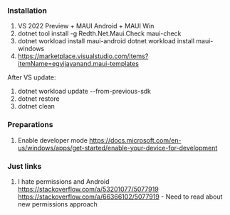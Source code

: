 ### Installation
1. VS 2022 Preview + MAUI Android + MAUI Win
2. dotnet tool install -g Redth.Net.Maui.Check
   maui-check
3. dotnet workload install maui-android
   dotnet workload install maui-windows
4. https://marketplace.visualstudio.com/items?itemName=egvijayanand.maui-templates

After VS update:
1. dotnet workload update --from-previous-sdk
2. dotnet restore
3. dotnet clean

### Preparations
1. Enable developer mode
	https://docs.microsoft.com/en-us/windows/apps/get-started/enable-your-device-for-development


### Just links
1. I hate permissions and Android
	https://stackoverflow.com/a/53201077/5077919
	https://stackoverflow.com/a/66366102/5077919 - Need to read about new permissions approach